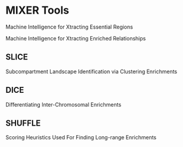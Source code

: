 # MIXER Tools

Machine Intelligence for Xtracting Essential Regions

Machine Intelligence for Xtracting Enriched Relationships

## SLICE
Subcompartment Landscape Identification via Clustering Enrichments

## DICE
Differentiating Inter-Chromosomal Enrichments

## SHUFFLE
Scoring Heuristics Used For Finding Long-range Enrichments
